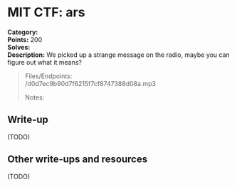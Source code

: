 # MIT CTF: ars  

**Category:**   
**Points:** 200  
**Solves:**   
**Description:** We picked up a strange message on the radio, maybe you can figure out what it means?  

> Files/Endpoints:  
> /d0d7ec9b90d7f6215f7cf8747388d08a.mp3	  
>   
> Notes:  
> 	  


## Write-up

(TODO)

## Other write-ups and resources

(TODO)
